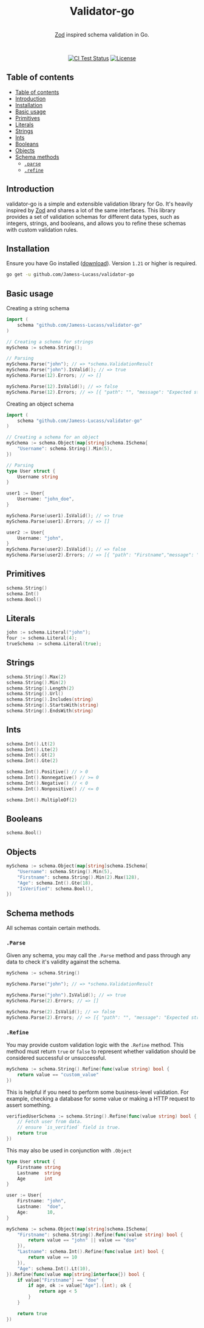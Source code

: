 <p align="center">
  <h1 align="center">Validator-go</h1>
  <p align="center">
    <br/>
    <a href="https://github.com/colinhacks/zod">Zod</a> inspired schema validation in Go.
  </p>
</p>
<br/>
<p align="center">
<a href="https://github.com/Jamess-Lucass/validator-go/actions?query=branch%3Amain"><img src="https://github.com/Jamess-Lucass/validator-go/actions/workflows/test.yml/badge.svg?event=push&branch=main" alt="CI Test Status" /></a>
<a href="https://opensource.org/licenses/MIT" rel="nofollow"><img src="https://img.shields.io/github/license/Jamess-Lucass/validator-go" alt="License"></a>
</p>

## Table of contents

- [Table of contents](#table-of-contents)
- [Introduction](#introduction)
- [Installation](#installation)
- [Basic usage](#basic-usage)
- [Primitives](#primitives)
- [Literals](#literals)
- [Strings](#strings)
- [Ints](#ints)
- [Booleans](#booleans)
- [Objects](#objects)
- [Schema methods](#schema-methods)
  - [`.parse`](#parse)
  - [`.refine`](#refine)

## Introduction

validator-go is a simple and extensible validation library for Go. It's heavily inspired by [Zod](https://github.com/colinhacks/zod) and shares a lot of the same interfaces. This library provides a set of validation schemas for different data types, such as integers, strings, and booleans, and allows you to refine these schemas with custom validation rules.

## Installation

Ensure you have Go installed ([download](https://go.dev/dl/)). Version `1.21` or higher is required.

```bash
go get -u github.com/Jamess-Lucass/validator-go
```

## Basic usage

Creating a string schema

```go
import (
    schema "github.com/Jamess-Lucass/validator-go"
)

// Creating a schema for strings
mySchema := schema.String();

// Parsing
mySchema.Parse("john"); // => *schema.ValidationResult
mySchema.Parse("john").IsValid(); // => true
mySchema.Parse(12).Errors; // => []

mySchema.Parse(12).IsValid(); // => false
mySchema.Parse(12).Errors; // => [{ "path": "", "message": "Expected string, received int" }]
```

Creating an object schema

```go
import (
    schema "github.com/Jamess-Lucass/validator-go"
)

// Creating a schema for an object
mySchema := schema.Object(map[string]schema.ISchema{
    "Username": schema.String().Min(5),
})

// Parsing
type User struct {
    Username string
}

user1 := User{
    Username: "john_doe",
}

mySchema.Parse(user1).IsValid(); // => true
mySchema.Parse(user1).Errors; // => []

user2 := User{
    Username: "john",
}
mySchema.Parse(user2).IsValid(); // => false
mySchema.Parse(user2).Errors; // => [{ "path": "Firstname","message": "String must contain at least 5 character(s)" }]
```

## Primitives

```go
schema.String()
schema.Int()
schema.Bool()
```

## Literals

```go
john := schema.Literal("john");
four := schema.Literal(4);
trueSchema := schema.Literal(true);
```

## Strings

```go
schema.String().Max(2)
schema.String().Min(2)
schema.String().Length(2)
schema.String().Url()
schema.String().Includes(string)
schema.String().StartsWith(string)
schema.String().EndsWith(string)
```

## Ints

```go
schema.Int().Lt(2)
schema.Int().Lte(2)
schema.Int().Gt(2)
schema.Int().Gte(2)

schema.Int().Positive() // > 0
schema.Int().Nonnegative() // >= 0
schema.Int().Negative() // < 0
schema.Int().Nonpositive() // <= 0

schema.Int().MultipleOf(2)
```

## Booleans

```go
schema.Bool()
```

## Objects

```go
mySchema := schema.Object(map[string]schema.ISchema{
    "Username": schema.String().Min(5),
    "Firstname": schema.String().Min(2).Max(128),
    "Age": schema.Int().Gte(18),
    "IsVerified": schema.Bool(),
})
```

## Schema methods

All schemas contain certain methods.

### `.Parse`

Given any schema, you may call the `.Parse` method and pass through any data to check it's validity against the schema.

```go
mySchema := schema.String()

mySchema.Parse("john"); // => *schema.ValidationResult

mySchema.Parse("john").IsValid(); // => true
mySchema.Parse(2).Errors; // => []

mySchema.Parse(2).IsValid(); // => false
mySchema.Parse(2).Errors; // => [{ "path": "", "message": "Expected string, received int" }]
```

### `.Refine`

You may provide custom validation logic with the `.Refine` method. This method must return `true` or `false` to represent whether validation should be considered successful or unsuccessful.

```go
mySchema := schema.String().Refine(func(value string) bool {
    return value == "custom_value"
})
```

This is helpful if you need to perform some business-level validation. For example, checking a database for some value or making a HTTP request to assert something.

```go
verifiedUserSchema := schema.String().Refine(func(value string) bool {
    // Fetch user from data.
    // ensure `is_verified` field is true.
    return true
})
```

This may also be used in conjunction with `.Object`

```go
type User struct {
    Firstname string
    Lastname  string
    Age       int
}

user := User{
    Firstname: "john",
    Lastname:  "doe",
    Age:       10,
}

mySchema := schema.Object(map[string]schema.ISchema{
    "Firstname": schema.String().Refine(func(value string) bool {
        return value == "john" || value == "doe"
    }),
    "Lastname": schema.Int().Refine(func(value int) bool {
        return value == 10
    }),
    "Age": schema.Int().Lt(10),
}).Refine(func(value map[string]interface{}) bool {
    if value["Firstname"] == "doe" {
        if age, ok := value["Age"].(int); ok {
            return age < 5
        }
    }

    return true
})
```
